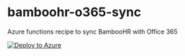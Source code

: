 # bamboohr-o365-sync
Azure functions recipe to sync BambooHR with Office 365

[![Deploy to Azure](http://azuredeploy.net/deploybutton.png)](https://azuredeploy.net/)
